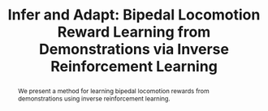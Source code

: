 ---
title: "Infer and Adapt: Bipedal Locomotion Reward Learning from Demonstrations via Inverse Reinforcement Learning"
authors: "Feiyang Wu, Zhaoyuan Gu, Hanran Wu, Anqi Wu, Ye Zhao"
venue: "ICRA"
year: 2024
slug: "2024-icra-infer-adapt"
selected: true
pdf: "https://arxiv.org/abs/2309.16074"
type: conference
abstract: "We present a method for learning bipedal locomotion rewards from demonstrations using inverse reinforcement learning."
--- 
